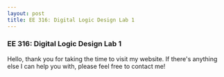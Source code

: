 ```yaml
---
layout: post
title: EE 316: Digital Logic Design Lab 1
---
```



### EE 316: Digital Logic Design Lab 1


<p class="message">
  Hello, thank you for taking the time to visit my website. If there's anything else I can help you with, please feel free to contact me!
</p>